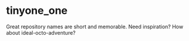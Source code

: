 # tinyone_one
Great repository names are short and memorable. Need inspiration? How about ideal-octo-adventure?
